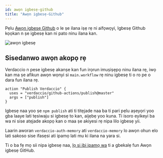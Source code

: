 ```yaml
---
id: awọn igbesẹ-github
title: "Awọn igbesẹ-Github"
---
```


Pẹlu [Awọn igbesẹ Github](https://github.com/features/actions) o le ṣe ilana iṣẹ rẹ ni aifọwọyi, Igbesẹ Github kọọkan n ṣe igbesẹ kan ni pato ninu ilana kan.

![awọn igbesẹ](/img/github-actions.png)

## Sisedanwo awọn akopọ rẹ

Verdaccio n pese igbesẹ akanṣe kan fun irọrun imuṣiṣẹpọ ninu ilana rẹ, iwọ kan ma ṣe afikun awọn wọnyi si `main.workflow` rẹ ninu igbesẹ ti o ro pe o dara fun ilana rẹ.

```gha
action "Publish Verdaccio" {
  uses = "verdaccio/github-actions/publish@master"
  args = ["publish"]
}
```

Igbesẹ naa yoo ṣe `npm publish` ati ti titẹjade naa ba ti pari pẹlu aṣeyọri yoo gba laaye lati tẹsiwaju si igbesẹ to kan, aijẹbẹ yoo kuna. Ti isoro eyikeyi ba wa ni sise atẹjade akopọ kan o maa ṣe akiyesi rẹ nipa lilo igbesẹ yii.

Laarin aworan `verdaccio-auth-memory` ati `verdaccio-memory` lo awọn ohun elo lati sakoso sise ifasẹsi ati ipamọ lati mu ki ilana na yara si.

Ti o ba fẹ mọ sii nipa igbesẹ naa, [lọ si ibi ipamọ wa](https://github.com/verdaccio/github-actions) ti a gbekalẹ fun Awọn igbesẹ GitHub.